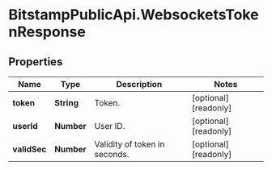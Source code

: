 # BitstampPublicApi.WebsocketsTokenResponse

## Properties

Name | Type | Description | Notes
------------ | ------------- | ------------- | -------------
**token** | **String** | Token. | [optional] [readonly] 
**userId** | **Number** | User ID. | [optional] [readonly] 
**validSec** | **Number** | Validity of token in seconds. | [optional] [readonly] 


